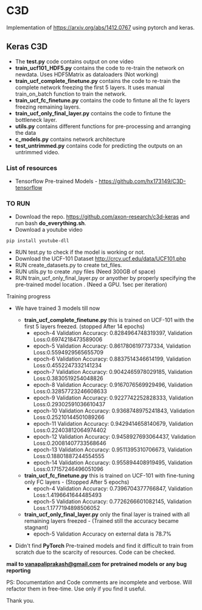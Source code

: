 # C3D
Implementation of https://arxiv.org/abs/1412.0767 using pytorch and keras.


## Keras C3D


- The **test.py** code contains output on one video
- **train_ucf101_HDF5.py** contains the code to re-train the network on newdata. Uses HDF5Matrix as dataloaders (Not working)
- **train_ucf_complete_finetune.py** contains the code to re-train the complete network freezing the first 5 layers. It uses manual train_on_batch function to train the network.
- **train_ucf_fc_finetune.py** contains the code to fintune all the fc layers freezing remaining layers.
- **train_ucf_only_final_layer.py** contains the code to fintune the bottleneck layer.
- **utils.py** contains different functions for pre-processing and arranging the data
- **c_models.py** contains network architecture
- **test_untrimmed.py** contains code for predicting the outputs on an untrimmed video.

### List of resources
- Tensorflow Pre-trained Models - https://github.com/hx173149/C3D-tensorflow


### TO RUN
- Download the repo. https://github.com/axon-research/c3d-keras and run bash **do_everything.sh**.
- Download a youtube video
```
pip install youtube-dll
```
- RUN test.py to check if the model is working or not.
- Download the UCF-101 Dataset http://crcv.ucf.edu/data/UCF101.php
- RUN create_datasets.py to create txt_files.
- RUN utils.py to create .npy files (Need 300GB of space)
- RUN train_ucf_only_final_layer.py or anyother by properly specifying the pre-trained model location . (Need a GPU. 1sec per iteration)

Training progress
- We have trained 3 models till now
  - **train_ucf_complete_finetune.py** this is trained on UCF-101 with the first 5 layers freezed. (stopped After 14 epochs)
    - epoch-4  Validation Accuracy: 0.8284964748319397, Validation Loss:0.6974218473589006
    - epoch-5  Validation Accuracy: 0.8617806197737334, Validation Loss:0.5594929565655709
    - epoch-6  Validation Accuracy: 0.8837514346614199, Validation Loss:0.4552247332141234
    - epoch-7  Validation Accuracy: 0.9042465978029185, Validation Loss:0.3830519254048826
    - epoch-8  Validation Accuracy: 0.9167076569929496, Validation Loss:0.32857723246608633
    - epoch-9  Validation Accuracy: 0.9227742252828333, Validation Loss:0.29302591036610437
    - epoch-10 Validation Accuracy: 0.9368748975241843, Validation Loss:0.25210144501089266
    - epoch-11 Validation Accuracy: 0.9429414658140679, Validation Loss:0.22403812064974402
    - epoch-12 Validation Accuracy: 0.9458927693064437, Validation Loss:0.20081407733568646
    - epoch-13 Validation Accuracy: 0.9511395310706673, Validation Loss:0.18801887244554555
    - epoch-14 Validation Accuracy: 0.955894408919495, Validation Loss:0.17157246496051096
  - **train_ucf_fc_finetune.py** this is trained on UCF-101 with fine-tuning only FC layers - (Stopped After 5 epochs)
    - epoch-4 Validation Accuracy: 0.7396704377766847, Validation Loss:1.4196641644485493
    - epoch-5 Validation Accuracy: 0.7726266601082145, Validation Loss:1.1777194898506052
  - **train_ucf_only_final_layer.py** only the final layer is trained with all remaining layers freezed - (Trained still the accuracy became stagnant)
    - epoch-5 Validation Accuracy on external data is 78.7%

- Didn't find **PyTorch** Pre-trained models and find it difficult to train from scratch due to the scarcity of resources. Code can be checked.

**mail to vanapaliprakash@gmail.com for pretrained models or any bug reporting**

PS: Documentation and Code comments are incomplete and verbose. Will refactor them in free-time. Use only if you find it useful.

Thank you.
